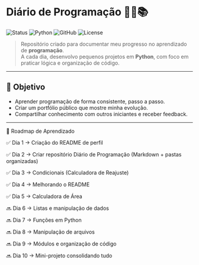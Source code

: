 # Diário de Programação 🧑‍💻📚  

![Status](https://img.shields.io/badge/status-em%20andamento-yellow)
![Python](https://img.shields.io/badge/python-3.x-blue?logo=python)
![GitHub](https://img.shields.io/badge/github-projeto-black?logo=github)
![License](https://img.shields.io/badge/license-MIT-green)

> Repositório criado para documentar meu progresso no aprendizado de **programação**.  
> A cada dia, desenvolvo pequenos projetos em **Python**, com foco em praticar lógica e organização de código.

---

## 🎯 Objetivo
- Aprender programação de forma consistente, passo a passo.  
- Criar um portfólio público que mostre minha evolução.  
- Compartilhar conhecimento com outros iniciantes e receber feedback.


---

📅 Roadmap de Aprendizado

✅ Dia 1 → Criação do README de perfil

✅ Dia 2 → Criar repositório Diário de Programação (Markdown + pastas organizadas)

✅ Dia 3 → Condicionais (Calculadora de Reajuste)

✅ Dia 4 → Melhorando o README

✅ Dia 5 → Calculadora de Área

🔜 Dia 6 → Listas e manipulação de dados

🔜 Dia 7 → Funções em Python

🔜 Dia 8 → Manipulação de arquivos

🔜 Dia 9 → Módulos e organização de código

🔜 Dia 10 → Mini-projeto consolidando tudo


